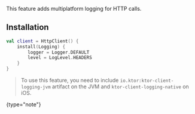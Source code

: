 [//]: # (title: Logging)
[//]: # (category: clients)
[//]: # (caption: Logging)
[//]: # (feature: feature)
[//]: # (artifact: io.ktor)
[//]: # (class: io.ktor.client.features.logging.Logging)
[//]: # (ktor_version_review: 1.2.0)

This feature adds multiplatform logging for HTTP calls.

## Installation

```kotlin
val client = HttpClient() {
    install(Logging) {
        logger = Logger.DEFAULT
        level = LogLevel.HEADERS
    }
}
```

>To use this feature, you need to include `io.ktor:ktor-client-logging-jvm` artifact on the JVM and `ktor-client-logging-native` on iOS.
>
{type="note"}